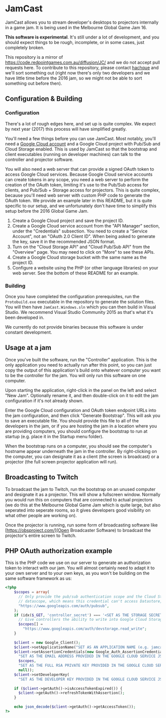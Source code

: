# JamCast

JamCast allows you to stream developer's desktops to projectors internally in a game jam.  It is being used in the Melbourne Global Game Jam 16.

**This software is experimental**.  It's still under a lot of development, and you should expect things to be rough, incomplete, or in some cases, just completely broken.

This repository is a mirror of https://code.redpointgames.com.au/diffusion/JC/ and we do not accept pull requests here.  To contribute to this repository, please contact [hachque](https://twitter.com/hachque) and we'll sort something out (right now there's only two developers and we have little time before the 2016 jam, so we might not be able to sort something out before then).

## Configuration & Building

### Configuration

There's a lot of rough edges here, and set up is quite complex.  We expect by next year (2017) this process will have simplified greatly.

You'll need a few things before you can use JamCast.  Most notably, you'll need a [Google Cloud account](https://cloud.google.com/) and a Google Cloud project with Pub/Sub and Cloud Storage enabled.  This is used by JamCast so that the bootstrap and client executables (running on developer machines) can talk to the controller and projector software.

You will also need a web server that can provide a signed OAuth token to access Google Cloud services.  Because Google Cloud service accounts can create tokens in any scope, you need a web server to perform the creation of the OAuth token, limiting it's use to the Pub/Sub access for clients, and Pub/Sub + Storage access for projectors.  This is quite complex, because you'll need web server with custom PHP code to generate the OAuth token.  We provide an example later in this README, but it is quite specific to our setup, and we unfortunately don't have time to simplify this setup before the 2016 Global Game Jam.

1. Create a Google Cloud project and save the project ID.
2. Create a Google Cloud service account from the "API Manager" section, under the "Credentials" subsection.  You need to create a "Service Account", not an "OAuth 2.0 Client ID".  When being asked to generate the key, save it in the recommended JSON format.
3. Turn on the "Cloud Storage API" and "Cloud Pub/Sub API" from the "Overview" page.  You may need to click on "More" to see these APIs.
4. Create a Google Cloud storage bucket with the same name as the project ID.
5. Configure a website using the PHP (or other language libraries) on your web server.  See the bottom of these README for an example.

### Building

Once you have completed the configuration prerequisites, run the `Protobuild.exe` executable in the repository to generate the solution files.  You will then have `JamCast.Windows.sln` which you can then build in Visual Studio.  We recommend Visual Studio Community 2015 as that's what it's been developed in.

We currently do not provide binaries because this software is under constant development.

## Usage at a jam

Once you've built the software, run the "Controller" application.  This is the only application you need to actually run after this point, so you can just copy the output of this application's build onto whatever computer you want to be the controller for the jam.  You will only run this software on one computer.

Upon starting the application, right-click in the panel on the left and select "New Jam".  Optionally rename it, and then double-click on it to edit the jam configuration if it's not already shown.

Enter the Google Cloud configuration and OAuth token endpoint URLs into the jam configuration, and then click "Generate Bootstrap".  This will ask you to save an executable file.  You should provide this file to all of the developers in the jam, or if you are hosting the jam in a location where you are providing computers, you should configure the bootstrap to run at startup (e.g. place it in the Startup menu folder).

When the bootstrap runs on a computer, you should see the computer's hostname appear underneath the jam in the controller.  By right-clicking on the computer, you can designate it as a client (the screen is broadcast) or a projector (the full screen projector application will run).

## Broadcasting to Twitch

To broadcast the jam to Twitch, run the bootstrap on an unused computer and designate it as a projector.  This will show a fullscreen window.  Normally you would run this on computers that are connected to actual projectors (we do this at the Melbourne Global Game Jam which is quite large, but also seperated into seperate rooms, so it gives developers good visibility on what other people are working on).

Once the projector is running, run some form of broadcasting software like [https://obsproject.com/](Open Broadcaster Software) to broadcast the projector's entire screen to Twitch.

## PHP OAuth authorization example

This is the PHP code we use on our server to generate an authorization token to interact with our jam.  You will almost certainly need to adapt it to your own server and to your own keys, as you won't be building on the same software framework as us:

```php
<?php
    $scopes = array(
      // Only provide the pub/sub authentication scope and the Cloud Storage
      // datascope, which means this credential can't access Datastore, etc.
      "https://www.googleapis.com/auth/pubsub",
    );
    if (idx($_GET, 'controller_secret') === '<SET AS THE STORAGE SECRET FOR THE CONTROLLER>') {
      // Give controllers the ability to write into Google Cloud Storage.
      $scopes[] = 
        "https://www.googleapis.com/auth/devstorage.read_write";
    }
  
    $client = new Google_Client();
    $client->setApplicationName("SET AS AN APPLICATION NAME (e.g. jamcast)");
    $client->setAssertionCredentials(new Google_Auth_AssertionCredentials(
      "SET AS THE EMAIL ADDRESS PROVIDED IN THE GOOGLE CLOUD SERVICE JSON FILE",
      $scopes,
      "SET AS THE FULL RSA PRIVATE KEY PROVIDED IN THE GOOGLE CLOUD SERVICE JSON FILE",
      null));
    $client->setDeveloperKey(
      "SET AS THE DEVELOPER KEY PROVIDED IN THE GOOGLE CLOUD SERVICE JSON FILE";
    
    if ($client->getAuth()->isAccessTokenExpired()) {
      $client->getAuth()->refreshTokenWithAssertion();
    }
    
    echo json_decode($client->getAuth()->getAccessToken());
?>
```
